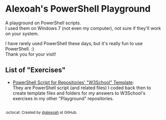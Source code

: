 # Alexoah's PowerShell Playground
A playground on PowerShell scripts.  
I used them on Windows 7 (not even my computer), not sure if they'll work on your system.

I have rarely used PowerShell these days, but it's really fun to use PowerShell. :)  
Thank you for your visit!

## List of "Exercises"
* [PowerShell Script for Repositories' "W3School" Template](./PS1_RepoW3S):  
They are PowerShell script (and related files) I coded back then to create template files and folders for my answers to W3School's exercises in my other "Playground" repositories.

##
<sup>:octocat: Created by [@alexoah](http://github.com/alexoah) at GitHub.</sup>
